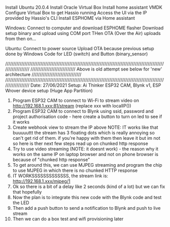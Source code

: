 Install Ubuntu 20.0.4
Install Oracle Virtual Box
Install home assistant VMDK
Configure Virtual Box to get Hassio running
Access the UI via the IP provided by Hassio's CLI
Install ESPHOME via Home assistant

Windows:
Connect to computer and download ESPHOME flasher
Download setup binary and upload using COM port
THen OTA (Over the Air) uploads from then on...

Ubuntu:
Connect to power source
Upload OTA because previous setup done by Windows
Code for LED (switch) and Button (binary_sensor)
  

//////////////////////////////////////////////////////////////////////////////////////////////////////////////////
//////////////////////////// Above is old attempt see below for 'new' architecture ///////////////////////////////
//////////////////////////////////////////////////////////////////////////////////////////////////////////////////
Date: 27/06/2021
Setup: Ai Thinker ESP32 CAM, Blynk v1, ESP Wrover device setup (Huge App Partition) 
1. Program ESP32 CAM to connect to Wi-Fi to stream video on http://192.168.1.xxx:81/stream (replace xxx with localIP())
2. Program ESP32 CAM to connect to Blynk using ssid, password and project authorisation code - here create a button to turn on led to see if it works
3. Create webhook view to stream the IP above
NOTE: IT works like that buuuuuttt the stream has 3 floating dots which is really annoying so can't get rid of them. if you're happy with them then leave it but im not so here is ther next few steps
read up on chunked http response
4. Try to use video streaming (NOTE: it doesnt work) - the reason why it works on the same IP on laptop browser and not on phone browser is because of "chunked http response"
5. To get around this, we can use MJPEG streaming and program the chip to use MJPEG in which there is no chunked HTTP response
6. IT WORKSSSSSSSSSSSSS, the stream link is: http://192.168.1.xxx/mjpeg/1
7. Ok so there is a bit of a delay like 2 seconds (kind of a lot) but we can fix that hopefully
8. Now the plan is to integrate this new code with the Blynk code and test the LED
9. Then add a push button to send a notification to Blynk and push to live stream
10. Then we can do a box test and wifi provisioning later
